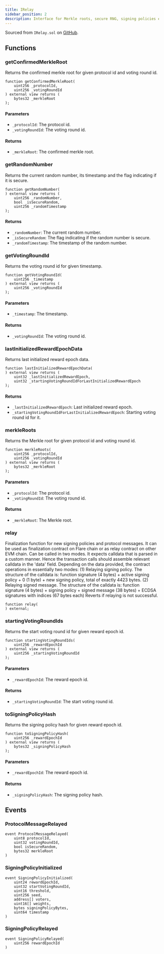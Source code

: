 ```yaml
---
title: IRelay
sidebar_position: 2
description: Interface for Merkle roots, secure RNG, signing policies etc.
---
```


Sourced from `IRelay.sol` on [GitHub](https://github.com/flare-foundation/flare-smart-contracts-v2/blob/main/contracts/userInterfaces/IRelay.sol).

## Functions

### getConfirmedMerkleRoot

Returns the confirmed merkle root for given protocol id and voting round id.

```solidity
function getConfirmedMerkleRoot(
    uint256 _protocolId,
    uint256 _votingRoundId
) external view returns (
    bytes32 _merkleRoot
);
```

#### Parameters

- `_protocolId`: The protocol id.
- `_votingRoundId`: The voting round id.

#### Returns

- `_merkleRoot`: The confirmed merkle root.

### getRandomNumber

Returns the current random number, its timestamp and the flag indicating if it is secure.

```solidity
function getRandomNumber(
) external view returns (
    uint256 _randomNumber,
    bool _isSecureRandom,
    uint256 _randomTimestamp
);
```

#### Returns

- `_randomNumber`: The current random number.
- `_isSecureRandom`: The flag indicating if the random number is secure.
- `_randomTimestamp`: The timestamp of the random number.

### getVotingRoundId

Returns the voting round id for given timestamp.

```solidity
function getVotingRoundId(
    uint256 _timestamp
) external view returns (
    uint256 _votingRoundId
);
```

#### Parameters

- `_timestamp`: The timestamp.

#### Returns

- `_votingRoundId`: The voting round id.

### lastInitializedRewardEpochData

Returns last initialized reward epoch data.

```solidity
function lastInitializedRewardEpochData(
) external view returns (
    uint32 _lastInitializedRewardEpoch,
    uint32 _startingVotingRoundIdForLastInitializedRewardEpoch
);
```

#### Returns

- `_lastInitializedRewardEpoch`: Last initialized reward epoch.
- `_startingVotingRoundIdForLastInitializedRewardEpoch`: Starting voting round id for it.

### merkleRoots

Returns the Merkle root for given protocol id and voting round id.

```solidity
function merkleRoots(
    uint256 _protocolId,
    uint256 _votingRoundId
) external view returns (
    bytes32 _merkleRoot
);
```

#### Parameters

- `_protocolId`: The protocol id.
- `_votingRoundId`: The voting round id.

#### Returns

- `_merkleRoot`: The Merkle root.

### relay

Finalization function for new signing policies and protocol messages.
It can be used as finalization contract on Flare chain or as relay contract on other EVM chain.
Can be called in two modes. It expects calldata that is parsed in a custom manner.
Hence the transaction calls should assemble relevant calldata in the 'data' field.
Depending on the data provided, the contract operations in essentially two modes:
(1) Relaying signing policy. The structure of the calldata is:
function signature (4 bytes) + active signing policy + 0 (1 byte) + new signing policy,
total of exactly 4423 bytes.
(2) Relaying signed message. The structure of the calldata is:
function signature (4 bytes) + signing policy + signed message (38 bytes) + ECDSA signatures with indices (67 bytes each)
Reverts if relaying is not successful.

```solidity
function relay(
) external;
```

### startingVotingRoundIds

Returns the start voting round id for given reward epoch id.

```solidity
function startingVotingRoundIds(
    uint256 _rewardEpochId
) external view returns (
    uint256 _startingVotingRoundId
);
```

#### Parameters

- `_rewardEpochId`: The reward epoch id.

#### Returns

- `_startingVotingRoundId`: The start voting round id.

### toSigningPolicyHash

Returns the signing policy hash for given reward epoch id.

```solidity
function toSigningPolicyHash(
    uint256 _rewardEpochId
) external view returns (
    bytes32 _signingPolicyHash
);
```

#### Parameters

- `_rewardEpochId`: The reward epoch id.

#### Returns

- `_signingPolicyHash`: The signing policy hash.

## Events

### ProtocolMessageRelayed

```solidity
event ProtocolMessageRelayed(
    uint8 protocolId,
    uint32 votingRoundId,
    bool isSecureRandom,
    bytes32 merkleRoot
)
```

### SigningPolicyInitialized

```solidity
event SigningPolicyInitialized(
    uint24 rewardEpochId,
    uint32 startVotingRoundId,
    uint16 threshold,
    uint256 seed,
    address[] voters,
    uint16[] weights,
    bytes signingPolicyBytes,
    uint64 timestamp
)
```

### SigningPolicyRelayed

```solidity
event SigningPolicyRelayed(
    uint256 rewardEpochId
)
```
